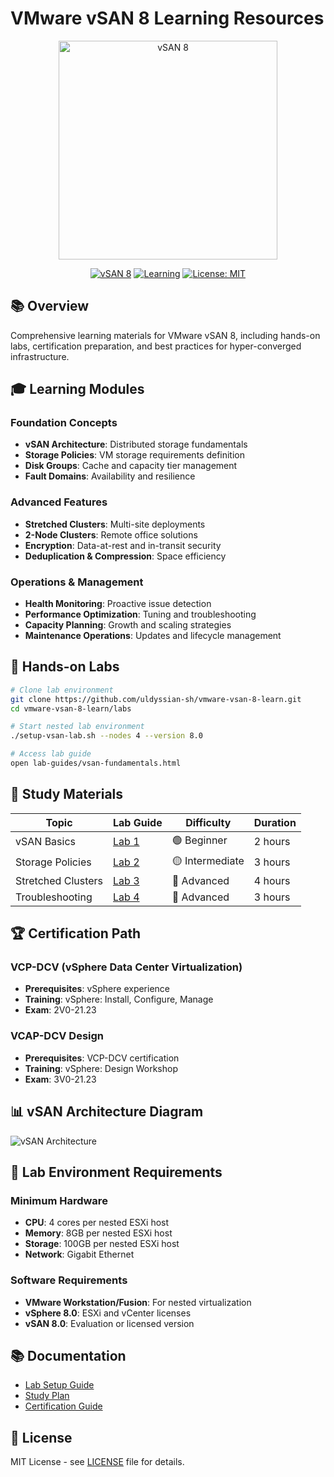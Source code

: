 # VMware vSAN 8 Learning Resources

<div align="center">
  <img src="https://blogs.vmware.com/virtualblocks/files/2019/09/vSAN-Logo.png" alt="vSAN 8" width="350"/>
  
  [![vSAN 8](https://img.shields.io/badge/vSAN-8.0-00A1C9.svg)](https://www.vmware.com/products/vsan.html)
  [![Learning](https://img.shields.io/badge/Learning-Resources-blue.svg)](https://www.vmware.com/education-services)
  [![License: MIT](https://img.shields.io/badge/License-MIT-yellow.svg)](https://opensource.org/licenses/MIT)
</div>

## 📚 Overview

Comprehensive learning materials for VMware vSAN 8, including hands-on labs, certification preparation, and best practices for hyper-converged infrastructure.

## 🎓 Learning Modules

### Foundation Concepts
- **vSAN Architecture**: Distributed storage fundamentals
- **Storage Policies**: VM storage requirements definition
- **Disk Groups**: Cache and capacity tier management
- **Fault Domains**: Availability and resilience

### Advanced Features
- **Stretched Clusters**: Multi-site deployments
- **2-Node Clusters**: Remote office solutions
- **Encryption**: Data-at-rest and in-transit security
- **Deduplication & Compression**: Space efficiency

### Operations & Management
- **Health Monitoring**: Proactive issue detection
- **Performance Optimization**: Tuning and troubleshooting
- **Capacity Planning**: Growth and scaling strategies
- **Maintenance Operations**: Updates and lifecycle management

## 🧪 Hands-on Labs

```bash
# Clone lab environment
git clone https://github.com/uldyssian-sh/vmware-vsan-8-learn.git
cd vmware-vsan-8-learn/labs

# Start nested lab environment
./setup-vsan-lab.sh --nodes 4 --version 8.0

# Access lab guide
open lab-guides/vsan-fundamentals.html
```

## 📖 Study Materials

| Topic | Lab Guide | Difficulty | Duration |
|-------|-----------|------------|----------|
| vSAN Basics | [Lab 1](labs/01-basics/) | 🟢 Beginner | 2 hours |
| Storage Policies | [Lab 2](labs/02-policies/) | 🟡 Intermediate | 3 hours |
| Stretched Clusters | [Lab 3](labs/03-stretched/) | 🔴 Advanced | 4 hours |
| Troubleshooting | [Lab 4](labs/04-troubleshooting/) | 🔴 Advanced | 3 hours |

## 🏆 Certification Path

### VCP-DCV (vSphere Data Center Virtualization)
- **Prerequisites**: vSphere experience
- **Training**: vSphere: Install, Configure, Manage
- **Exam**: 2V0-21.23

### VCAP-DCV Design
- **Prerequisites**: VCP-DCV certification
- **Training**: vSphere: Design Workshop
- **Exam**: 3V0-21.23

## 📊 vSAN Architecture Diagram

![vSAN Architecture](https://via.placeholder.com/800x500/00A1C9/FFFFFF?text=vSAN+8+Architecture+Diagram)

## 🔧 Lab Environment Requirements

### Minimum Hardware
- **CPU**: 4 cores per nested ESXi host
- **Memory**: 8GB per nested ESXi host
- **Storage**: 100GB per nested ESXi host
- **Network**: Gigabit Ethernet

### Software Requirements
- **VMware Workstation/Fusion**: For nested virtualization
- **vSphere 8.0**: ESXi and vCenter licenses
- **vSAN 8.0**: Evaluation or licensed version

## 📚 Documentation

- [Lab Setup Guide](https://github.com/uldyssian-sh/vmware-vsan-8-learn/wiki/Lab-Setup)
- [Study Plan](https://github.com/uldyssian-sh/vmware-vsan-8-learn/wiki/Study-Plan)
- [Certification Guide](https://github.com/uldyssian-sh/vmware-vsan-8-learn/wiki/Certification)

## 📄 License

MIT License - see [LICENSE](LICENSE) file for details.
